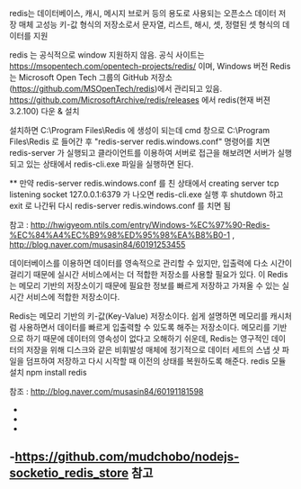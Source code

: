 redis는 데이터베이스, 캐시, 메시지 브로커 등의 용도로 사용되는 오픈소스 데이터 저장 매체
고성능 키-값 형식의 저장소로서 문자열, 리스트, 해시, 셋, 정렬된 셋 형식의 데이터를 지원

redis 는 공식적으로 window 지원하지 않음. 
공식 사이트는 https://msopentech.com/opentech-projects/redis/ 이며, Windows 버전 Redis는 Microsoft Open Tech 그룹의 GitHub 저장소(https://github.com/MSOpenTech/redis)에서 관리되고 있음.
https://github.com/MicrosoftArchive/redis/releases 에서 redis(현재 버젼 3.2.100) 다운 & 설치

설치하면 C:\Program Files\Redis 에 생성이 되는데
cmd 창으로  C:\Program Files\Redis 로 들어간 후  "redis-server redis.windows.conf" 명령어를 치면 redis-server 가 실행되고
클라이언트를 이용하여 서버로 접근을 해보려면 서버가 실행되고 있는 상태에서 redis-cli.exe 파일을 실행하면 된다.

** 만약 redis-server redis.windows.conf 를 친 상태에서 creating server tcp listening socket 127.0.0.1:6379 가 나오면 
redis-cli.exe 실행 후  shutdown 하고 exit 로 나간뒤 다시 redis-server redis.windows.conf 를 치면 됨

참고 : http://hwigyeom.ntils.com/entry/Windows-%EC%97%90-Redis-%EC%84%A4%EC%B9%98%ED%95%98%EA%B8%B0-1 ,     
http://blog.naver.com/musasin84/60191253455

데이터베이스를 이용하면 데이터를 영속적으로 관리할 수 있지만, 입출력에 다소 시간이 걸리기 때문에 실시간 서비스에서는 더 적합한 저장소를 사용할 필요가 있다. 이 Redis는 메모리 기반의 저장소이기 때문에 필요한 정보를 빠르게 저장하고 가져올 수 있는 실시간 서비스에 적합한 저장소이다.
 
Redis는 메모리 기반의 키-값(Key-Value) 저장소이다. 쉽게 설명하면 메모리를 캐시처럼 사용하면서 데이터를 빠르게 입출력할 수 있도록 해주는 저장소이다. 메모리를 기반으로 하기 때문에 데이터의 영속성이 없다고 오해하기 쉬운데, Redis는 영구적인 데이터의 저장을 위해 디스크와 같은 비휘발성 매체에 정기적으로 데이터 세트의 스냅 샷 파일을 덤프하여 저장하고 다시 시작할 때 이전의 상태를 복원하도록 해준다.
redis 모듈 설치
 npm install redis
 
 참조 : http://blog.naver.com/musasin84/60191181598
 
 - 
 - 
 -
 -https://github.com/mudchobo/nodejs-socketio_redis_store 참고
 - 